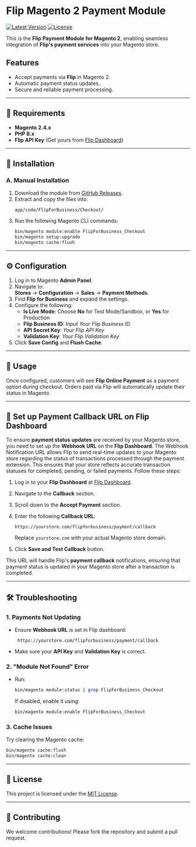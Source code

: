 # Flip Magento 2 Payment Module

[![Latest Version](https://img.shields.io/github/v/release/flip-id/Flip-Magento2-Payment-Module)](https://github.com/flip-id/Flip-Magento2-Payment-Module/releases)
[![License](https://img.shields.io/github/license/flip-id/Flip-Magento2-Payment-Module)](LICENSE)

This is the **Flip Payment Module for Magento 2**, enabling seamless integration of **Flip's payment services** into your Magento store.

## Features
- Accept payments via **Flip** in Magento 2.
- Automatic payment status updates.
- Secure and reliable payment processing.

---

## 📌 Requirements
- **Magento 2.4.x**
- **PHP 8.x**
- **Flip API Key** (Get yours from [Flip Dashboard](https://business.flip.id/sandbox/credentials))

---

## 🔧 Installation

### A. Manual Installation
1. Download the module from [GitHub Releases](https://github.com/flip-id/Flip-Magento2-Payment-Module/releases).
2. Extract and copy the files into:
   ```
   app/code/FlipForBusiness/Checkout/
   ```
3. Run the following Magento CLI commands:
   ```sh
   bin/magento module:enable FlipForBusiness_Checkout
   bin/magento setup:upgrade
   bin/magento cache:flush
   ```

---

## ⚙️ Configuration
1. Log in to Magento **Admin Panel**.
2. Navigate to:  
   **Stores** → **Configuration** → **Sales** → **Payment Methods**.
3. Find **Flip for Business** and expand the settings.
4. Configure the following:
   - **Is Live Mode**: Choose **No** for Test Mode/Sandbox, or **Yes** for Production
   - **Flip Business ID**: *Input Your Flip Business ID*
   - **API Secret Key**: *Your Flip API Key*
   - **Validation Key**: *Your Flip Validation Key*
5. Click **Save Config** and **Flush Cache**.

---

## 📢 Usage
Once configured, customers will see **Flip Online Payment** as a payment option during checkout. Orders paid via Flip will automatically update their status in Magento.

---

## 🔄 Set up Payment Callback URL on Flip Dashboard

To ensure **payment status updates** are received by your Magento store, you need to set up the **Webhook URL** on the **Flip Dashboard**. The Webhook Notification URL allows Flip to send real-time updates to your Magento store regarding the status of transactions processed through the payment extension. This ensures that your store reflects accurate transaction statuses for completed, pending, or failed payments. Follow these steps:

1. Log in to your **Flip Dashboard** at [Flip Dashboard](https://business.flip.id/sandbox/credentials).
2. Navigate to the **Callback** section.
3. Scroll down to the **Accept Payment** section.
4. Enter the following **Callback URL**:
   ```
   https://yourstore.com/flipforbusiness/payment/callback
   ```
   Replace `yourstore.com` with your actual Magento store domain.

5. Click **Save and Test Callback** button.

This URL will handle Flip's **payment callback** notifications, ensuring that payment status is updated in your Magento store after a transaction is completed.

---

## 🛠 Troubleshooting
### 1. Payments Not Updating
- Ensure **Webhook URL** is set in Flip dashboard:
  ```
   https://yourstore.com/flipforbusiness/payment/callback
  ```
- Make sure your **API Key** and **Validation Key** is correct.

### 2. "Module Not Found" Error
- Run:
  ```sh
  bin/magento module:status | grep FlipForBusiness_Checkout
  ```
  If disabled, enable it using:
  ```sh
  bin/magento module:enable FlipForBusiness_Checkout
  ```

### 3. Cache Issues
Try clearing the Magento cache:
```sh
bin/magento cache:flush
bin/magento cache:clean
```

---

## 📝 License
This project is licensed under the [MIT License](LICENSE).

---

## 🤝 Contributing
We welcome contributions! Please fork the repository and submit a pull request.
